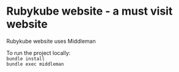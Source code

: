# Rubykube website - a must visit website

Rubykube website uses Middleman  
  
To run the project locally:  
```bundle install```  
```bundle exec middleman```
